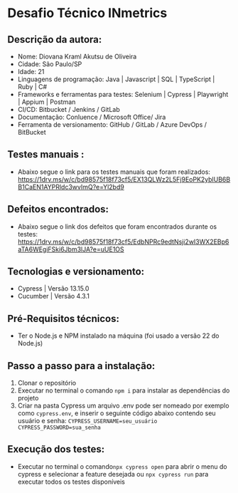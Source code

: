 # Desafio Técnico INmetrics

## Descrição da autora:
- Nome: Diovana Kraml Akutsu de Oliveira
- Cidade: São Paulo/SP
- Idade: 21
- Linguagens de programação: Java | Javascript | SQL | TypeScript | Ruby | C#
- Frameworks e ferramentas para testes: Selenium | Cypress | Playwright | Appium | Postman
- CI/CD: Bitbucket / Jenkins / GitLab
- Documentação: Conluence / Microsoft Office/ Jira
- Ferramenta de versionamento: GitHub / GitLab / Azure DevOps / BitBucket

## Testes manuais :
- Abaixo segue o link para os testes manuais que foram realizados:
  https://1drv.ms/w/c/bd98575f18f73cf5/EX13QLWz2L5Fj9EoPK2yblUB6BB1CaEN1AYPRldc3wvImQ?e=Yl2bd9

## Defeitos encontrados:
- Abaixo segue o link dos defeitos que foram encontrados durante os testes:
  https://1drv.ms/w/c/bd98575f18f73cf5/EdbNPRc9edtNsji2wI3WX2EBp6aTA6WEgiFSki6Jbm3lJA?e=uUE1OS

## Tecnologias e versionamento:
- Cypress | Versão 13.15.0
- Cucumber | Versão 4.3.1

## Pré-Requisitos técnicos:
- Ter o Node.js e NPM instalado na máquina (foi usado a versão 22 do Node.js)

## Passo a passo para a instalação:
1. Clonar o repositório
2. Executar no terminal o comando `npm i` para instalar as dependências do projeto
3. Criar na pasta Cypress um arquivo .env pode ser nomeado por exemplo como `cypress.env`, e inserir o seguinte código abaixo contendo seu usuário e senha:
   `CYPRESS_USERNAME=seu_usuário
CYPRESS_PASSWORD=sua_senha`

## Execução dos testes:
- Executar no terminal o comando`npx cypress open` para abrir o menu do cypress e selecionar a feature desejada ou `npx cypress run` para executar todos os testes disponíveis
